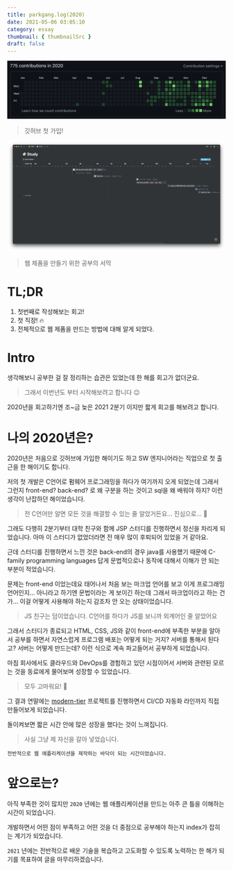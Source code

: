```yaml
---
title: parkgang.log(2020)
date: 2021-05-06 03:05:10
category: essay
thumbnail: { thumbnailSrc }
draft: false
---
```


![](./images/2020-retrospective/1.png)

> 깃허브 첫 가입!

![](./images/2020-retrospective/2.png)

> 웹 제품을 만들기 위한 공부의 서막

# TL;DR

1. 첫번째로 작성해보는 회고!
1. 첫 직장! 🔥
1. 전체적으로 웹 제품을 만드는 방법에 대해 알게 되었다.

# Intro

생각해보니 공부한 걸 잘 정리하는 습관은 있었는데 한 해를 회고가 없더군요.

> 그래서 이번년도 부터 시작해보려고 합니다 😉

2020년을 회고하기엔 조~금 늦은 2021 2분기 이지만 짧게 회고를 해보려고 합니다.

# 나의 2020년은?

2020년은 처음으로 깃허브에 가입한 해이기도 하고 SW 엔지니어라는 직업으로 첫 출근을 한 해이기도 합니다.

저의 첫 개발은 C언어로 펌웨어 프로그래밍을 하다가 여기까지 오게 되었는데 그래서 그런지 front-end? back-end? 로 왜 구분을 하는 것이고 sql을 왜 배워야 하지? 이런 생각이 난잡하던 해이었습니다.

> 전 C언어만 알면 모든 것을 해결할 수 있는 줄 알았거든요... 진심으로... 🥴

그래도 다행히 2분기부터 대학 친구와 함께 JSP 스터디를 진행하면서 정신을 차리게 되었습니다. 아마 이 스터디가 없었더라면 전 매우 많이 후퇴되어 있었을 거 같아요.

근데 스터디를 진행하면서 느낀 것은 back-end의 경우 java를 사용헀기 때문에 C-family programming languages 답게 문법적으로나 동작에 대해서 이해가 안 되는 부분이 적었습니다.

문제는 front-end 이었는데요 태어나서 처음 보는 마크업 언어를 보고 이게 프로그래밍 언어인지... 아니라고 하기엔 문법이라는 게 보이긴 하는데 그래서 마크업이라고 하는 건 가... 이걸 어떻게 사용해야 하는지 감조차 안 오는 상태이었습니다.

> JS 친구는 덤이었습니다. C언어를 하다가 JS를 보니까 외계어인 줄 알았어요

그래서 스터디가 종료되고 HTML, CSS, JS와 같이 front-end에 부족한 부분을 알아서 공부를 하면서 자연스럽게 프로그램 배포는 어떻게 되는 거지? 서버를 통해서 된다고? 서버는 어떻게 만드는데? 이런 식으로 계속 파고들어서 공부하게 되었습니다.

마침 회사에서도 클라우드와 DevOps를 경험하고 있던 시점이어서 서버와 관련된 모르는 것을 동료에게 물어보며 성장할 수 있었습니다.

> 모두 고마워요! 🥰

그 결과 연말에는 [modern-tier](https://github.com/parkgang/modern-tier) 프로젝트를 진행하면서 CI/CD 자동화 라인까지 직접 만들어보게 되었습니다.

돌이켜보면 짧은 시간 안에 많은 성장을 했다는 것이 느껴집니다.

> 사실 그냥 제 자신을 갈아 넣었습니다.

```
전반적으로 웹 애플리케이션을 제작하는 바닥이 되는 시간이었습니다.
```

# 앞으로는?

아직 부족한 것이 많지만 `2020` 년에는 웹 애플리케이션을 만드는 아주 큰 틀을 이해하는 시간이 되었습니다.

개발하면서 어떤 점이 부족하고 어떤 것을 더 중점으로 공부해야 하는지 index가 잡히는 계기가 되었습니다.

`2021` 년에는 전반적으로 배운 기술을 복습하고 고도화할 수 있도록 노력하는 한 해가 되기를 목표하여 글을 마무리하겠습니다.
